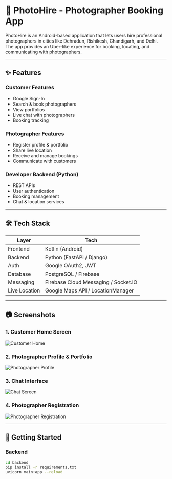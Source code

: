 # 📸 PhotoHire - Photographer Booking App

PhotoHire is an Android-based application that lets users hire professional photographers in cities like Dehradun, Rishikesh, Chandigarh, and Delhi. The app provides an Uber-like experience for booking, locating, and communicating with photographers.

---

## ✨ Features

### Customer Features
- Google Sign-In
- Search & book photographers
- View portfolios
- Live chat with photographers
- Booking tracking

### Photographer Features
- Register profile & portfolio
- Share live location
- Receive and manage bookings
- Communicate with customers

### Developer Backend (Python)
- REST APIs
- User authentication
- Booking management
- Chat & location services

---

## 🛠️ Tech Stack

| Layer        | Tech                              |
|--------------|-----------------------------------|
| Frontend     | Kotlin (Android)                  |
| Backend      | Python (FastAPI / Django)         |
| Auth         | Google OAuth2, JWT                |
| Database     | PostgreSQL / Firebase             |
| Messaging    | Firebase Cloud Messaging / Socket.IO |
| Live Location| Google Maps API / LocationManager |

---

## 📷 Screenshots

### 1. Customer Home Screen
![Customer Home](screenshots/customer_home.png)

### 2. Photographer Profile & Portfolio
![Photographer Profile](screenshots/photographer_profile.png)

### 3. Chat Interface
![Chat Screen](screenshots/chat_screen.png)

### 4. Photographer Registration
![Photographer Registration](screenshots/photographer_register.png)

---

## 🚀 Getting Started

### Backend
```bash
cd backend
pip install -r requirements.txt
uvicorn main:app --reload